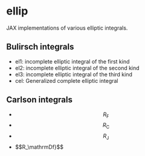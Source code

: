 # ellip

JAX implementations of various elliptic integrals. 

## Bulirsch integrals

* el1: incomplete elliptic integral of the first kind
* el2: incomplete elliptic integral of the second kind 
* el3: incomplete elliptic integral of the third kind
* cel: Generalized complete elliptic integral

## Carlson integrals

* $$R_\mathrm{F}$$
* $$R_\mathrm{C}$$
* $$R_\mathrm{J}$$
* $$R_\mathrmDf}$$
